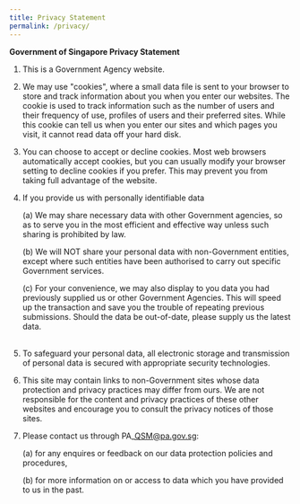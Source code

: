 ```yaml
---
title: Privacy Statement
permalink: /privacy/
---
```

**Government of Singapore Privacy Statement**

1.  This is a Government Agency website.    
      
    
2.  We may use "cookies", where a small data file is sent to your browser to store and track information about you when you enter our websites. The cookie is used to track information such as the number of users and their frequency of use, profiles of users and their preferred sites. While this cookie can tell us when you enter our sites and which pages you visit, it cannot read data off your hard disk.  
      
    
3.  You can choose to accept or decline cookies. Most web browsers automatically accept cookies, but you can usually modify your browser setting to decline cookies if you prefer. This may prevent you from taking full advantage of the website.  
      
    
4.  If you provide us with personally identifiable data  
      
    (a) We may share necessary data with other Government agencies, so as to serve you in the most efficient and effective way unless such sharing is prohibited by law.  
      
    (b) We will NOT share your personal data with non-Government entities, except where such entities have been authorised to carry out specific Government services.  
      
    (c) For your convenience, we may also display to you data you had previously supplied us or other Government Agencies. This will speed up the transaction and save you the trouble of repeating previous submissions. Should the data be out-of-date, please supply us the latest data.     
       
5.  To safeguard your personal data, all electronic storage and transmission of personal data is secured with appropriate security technologies.  
      
    
6.  This site may contain links to non-Government sites whose data protection and privacy practices may differ from ours. We are not responsible for the content and privacy practices of these other websites and encourage you to consult the privacy notices of those sites.  
      
    
7.  Please contact us through PA\_QSM@pa.gov.sg:  
      
    (a) for any enquires or feedback on our data protection policies and procedures,  
      
    (b) for more information on or access to data which you have provided to us in the past.